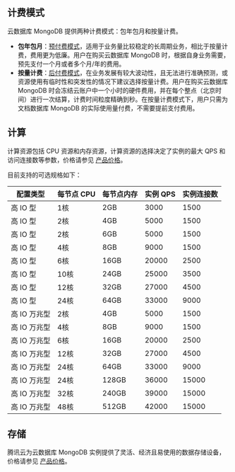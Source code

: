 ## 计费模式
云数据库 MongoDB 提供两种计费模式：包年包月和按量计费。
- **包年包月**：[预付费模式](https://cloud.tencent.com/document/product/555/9618)，适用于业务量比较稳定的长周期业务，相比于按量计费，费用更为低廉。用户在购买云数据库 MongoDB 时，根据自身业务需要，预先支付一个月或者多个月/年的费用。
- **按量计费**：[后付费模式](https://cloud.tencent.com/document/product/555/9617)，在业务发展有较大波动性，且无法进行准确预测，或资源使用有临时性和突发性的情况下建议选择按量计费。用户在购买云数据库 MongoDB 时会冻结云账户中一个小时的硬件费用，并在每个整点（北京时间）进行一次结算，计费时间粒度精确到秒。在按量计费模式下，用户只需为文档数据库 MongoDB 的实际使用量付费，不需要提前支付费用。

## 计算
计算资源包括 CPU 资源和内存资源，计算资源的选择决定了实例的最大 QPS 和访问连接数等参数，价格请参见 [产品价格](https://cloud.tencent.com/document/product/240/8364)。

目前支持的可选规格如下：

| 配置类型 | 每节点 CPU   |  每节点内存 | 实例 QPS  | 实例连接数|
|      ------ | ---- | ---- | ----- | ---- |
|   高 IO 型 | 1核  | 2GB  | 3000  | 1500 |
|   高 IO 型 | 2核  | 4GB  | 5000  | 1500 |
|   高 IO 型 | 2核  | 6GB  | 5000  | 1500 |
|   高 IO 型 | 4核  | 8GB  | 9000  | 1500 |
|   高 IO 型 | 6核  | 16GB | 20000 | 2500 |
|   高 IO 型 | 10核 | 24GB | 25000 | 3500 |
|   高 IO 型 | 12核 | 32GB | 27000 | 4500 |
|   高 IO 型 | 24核 | 64GB | 33000 | 9000 |
|   高 IO 万兆型 | 2核  | 4GB   | 5000  | 1500  |
|   高 IO 万兆型 | 4核  | 8GB   | 9000  | 1500  |
|   高 IO 万兆型 | 6核  | 16GB  | 20000 | 2500  |
|   高 IO 万兆型 | 12核 | 32GB  | 27000 | 4500  |
|   高 IO 万兆型 | 24核 | 64GB  | 33000 | 9000  |
|   高 IO 万兆型 | 24核 | 128GB | 36000 | 15000 |
|   高 IO 万兆型 | 32核 | 240GB | 39000 | 15000 |
|   高 IO 万兆型 | 48核 | 512GB | 42000 | 15000 |

## 存储
腾讯云为云数据库 MongoDB 实例提供了灵活、经济且易使用的数据存储设备，价格请参见 [产品价格](https://cloud.tencent.com/document/product/240/8364)。

